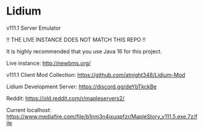 # Lidium
v111.1 Server Emulator

!! THE LIVE INSTANCE DOES NOT MATCH THIS REPO !! 

It is highly recommended that you use Java 16 for this project.

Live instance: http://newbms.org/

v111.1 Client Mod Collection: https://github.com/atnight348/Lidium-Mod

Lidium Development Server: https://discord.gg/deYbTkckBe

Reddit: https://old.reddit.com/r/mapleservers2/

Current localhost: https://www.mediafire.com/file/b1nm3n4ixuqpfzr/MapleStory_v111.5.exe.7z/file
